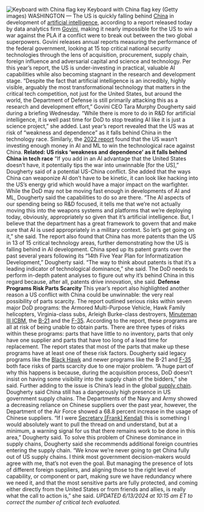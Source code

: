 ![Keyboard with China flag key](https://sites.breakingmedia.com/uploads/sites/3/2022/05/220524_cybersecurity_china_keyboard_GettyImages-184947489-scaled-e1677516091595.jpg)
Keyboard with China flag key (Getty images)
WASHINGTON — The US is quickly falling behind
[China](https://breakingdefense.com/tag/china/) in development of [artificial intelligence](https://breakingdefense.com/tag/artificial-intelligence/), according to a report released today by data analytics firm [Govini](https://breakingdefense.com/tag/govini/), making it nearly impossible for the US to win a war against the PLA if a conflict were to break out between the two global superpowers.
Govini releases annual reports measuring the performance of the federal government, looking at 15 top critical national security technologies through the lens of acquisition, procurement, supply chain, foreign influence and adversarial capital and science and technology.
Per this year’s report, the US is under-investing in practical, valuable AI capabilities while also becoming stagnant in the research and development stage.
“Despite the fact that artificial intelligence is an incredibly, highly visible, arguably the most transformational technology that matters in the critical tech competition, not just for the United States, but around the world, the Department of Defense is still primarily attacking this as a research and development effort,” Govini CEO Tara Murphy Dougherty said during a briefing Wednesday.
“While there is more to do in R&D for artificial intelligence, it is well past time for DoD to stop treating AI like it is just a science project,” she added.
Last year’s report revealed that the US was at risk of “weakness and dependence” as it falls behind China in the technology race. Similarly, the
[2022 report](https://www.govini.com/insights/the-2022-national-security-scorecard-critical-technologies-edition) found that the US wasn’t investing enough money in AI and ML to win the technological race against China. **Related: US risks ‘weakness and dependence’ as it falls behind China in tech race**
“If you add in an AI advantage that the United States doesn’t have, it potentially tips the war into unwinnable [for the US],” Dougherty said of a potential US-China conflict.
She added that the ways China can weaponize AI don’t have to be kinetic, it can look like hacking into the US’s energy grid which would have a major impact on the warfighter.
While the DoD may not be moving fast enough in developments of AI and ML, Dougherty said the capabilities to do so are there.
“The AI aspects of our spending being so R&D focused, it tells me that we’re not actually moving this into the weapons systems and platforms that we’re deploying today, obviously, appropriately so given that it’s artificial intelligence. But, I believe that the department has a great framework to govern that and make sure that AI is used appropriately in a military context. So let’s get going on it,” she said.
The report also found that China has more patents than the US in 13 of 15 critical technology areas, further demonstrating how the US is falling behind in AI development. China sped up its patent grants over the past several years following its “14th Five Year Plan for Informatization Development,” Dougherty said.
“The way to think about patents is that it’s a leading indicator of technological dominance,” she said.
The DoD needs to perform in-depth patent analyses to figure out why it’s behind China in this regard because, after all, patents drive innovation, she said.
**Defense Programs Risk Parts Scarcity**
This year’s report also highlighted another reason a US conflict with China could be unwinnable: the very real possibility of parts scarcity. The report outlined serious risks within seven major DoD programs: the Armored Multi-Purpose Vehicle, Hawk Family helicopters, Virginia-class subs, Arleigh Burke-class destroyers,
[Minuteman III ICBM](https://breakingdefense.com/tag/minuteman-iii/), the [B-21](https://breakingdefense.com/tag/b-21-raider/) and the [F-35](https://breakingdefense.com/tag/f-35/).
According to the report, these programs are all at risk of being unable to obtain parts. There are three types of risks within these programs: parts that have little to no inventory, parts that only have one supplier and parts that have too long of a lead time for replacement. The report states that most of the parts that make up these programs have at least one of these risk factors.
Dougherty said legacy programs like the
[Black Hawk](https://breakingdefense.com/tag/uh-60-black-hawk/) and newer programs like the B-21 and [F-35](https://breakingdefense.com/tag/f-35/) both face risks of parts scarcity due to one major problem.
“A huge part of why this happens is because, during the acquisition process, DoD doesn’t insist on having some visibility into the supply chain of the bidders,” she said.
Further adding to the issue is China’s lead in the global
[supply chain](https://breakingdefense.com/tag/supply-chain/).
Dougherty said China still has a dangerously high presence in US government supply chains. The Departments of the Navy and Army showed a decreasing reliance on Chinese suppliers over the past year, however, the Department of the Air Force showed a 68.8 percent increase in the usage of Chinese suppliers.
“If I were
[Secretary [Frank] Kendall](https://www.af.mil/About-Us/Biographies/Display/Article/2730581/secretary-of-the-air-force-frank-kendall/) this is something I would absolutely want to pull the thread on and understand, but at a minimum, a warning signal for us that there remains work to be done in this area,” Dougherty said.
To solve this problem of Chinese dominance in supply chains, Dougherty said she recommends additional foreign countries entering the supply chain.
“We know we’re never going to get China fully out of US supply chains. I think most government decision-makers would agree with me, that’s not even the goal. But managing the presence of lots of different foreign suppliers, and aligning those to the right level of capability, or component or part, making sure we have redundancy where we need it, and that the most sensitive parts are fully protected, and coming either directly from the United States or from friends and allies, is really what the call to action is,” she said.
*UPDATED 6/13/2024 at 10:15 am ET to correct the number of critical tech evaluated.*